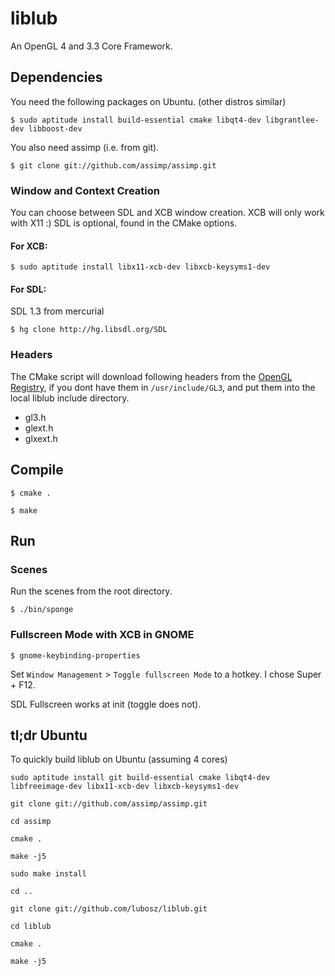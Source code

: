 # liblub

An OpenGL 4 and 3.3 Core Framework.

## Dependencies

You need the following packages on Ubuntu. (other distros similar)

`$ sudo aptitude install build-essential cmake libqt4-dev libgrantlee-dev libboost-dev`

You also need assimp (i.e. from git).

`$ git clone git://github.com/assimp/assimp.git`

### Window and Context Creation

You can choose between SDL and XCB window creation. XCB will only work with X11 :)
SDL is optional, found in the CMake options.

#### For XCB:

`$ sudo aptitude install libx11-xcb-dev libxcb-keysyms1-dev`

#### For SDL:

SDL 1.3 from mercurial

`$ hg clone http://hg.libsdl.org/SDL`

### Headers

The CMake script will download following headers from the [OpenGL Registry](http://www.opengl.org/registry/), if you dont have them in `/usr/include/GL3`,
and put them into the local liblub include directory.

* gl3.h
* glext.h
* glxext.h

## Compile

`$ cmake .`

`$ make`

## Run
 
### Scenes

Run the scenes from the root directory.

`$ ./bin/sponge`


### Fullscreen Mode with XCB in GNOME

`$ gnome-keybinding-properties`

Set `Window Management` > `Toggle fullscreen Mode` to a hotkey. I chose Super + F12.

SDL Fullscreen works at init (toggle does not).

## tl;dr Ubuntu

To quickly build liblub on Ubuntu (assuming 4 cores)

`sudo aptitude install git build-essential cmake libqt4-dev libfreeimage-dev libx11-xcb-dev libxcb-keysyms1-dev`

`git clone git://github.com/assimp/assimp.git`

`cd assimp`

`cmake .`

`make -j5`

`sudo make install`

`cd ..`

`git clone git://github.com/lubosz/liblub.git`

`cd liblub`

`cmake .`

`make -j5`
